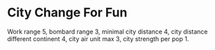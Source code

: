# City Change For Fun
Work range 5, bombard range 3, minimal city distance 4, city distance different continent 4, city air unit max 3, city strength per pop 1.
